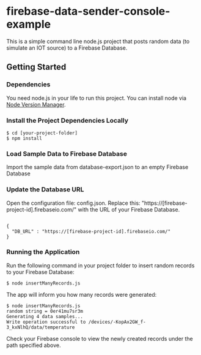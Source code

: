 # firebase-data-sender-console-example

This is a simple command line node.js project that posts random data (to simulate an IOT source) to a Firebase Database. 

## Getting Started

### Dependencies

You need node.js in your life to run this project. You can install node via [Node Version Manager](https://github.com/creationix/nvm).

### Install the Project Dependencies Locally

```
$ cd [your-project-folder]
$ npm install
```

### Load Sample Data to Firebase Database

Import the sample data from database-export.json to an empty Firebase Database

### Update the Database URL

Open the configuration file: config.json. Replace this: "https://[firebase-project-id].firebaseio.com/" with the URL of your Firebase Database.

```

{
  "DB_URL" : "https://[firebase-project-id].firebaseio.com/"
}
```

### Running the Application

Run the following command in your project folder to insert random records to your Firebase Database:

```
$ node insertManyRecords.js
```

The app will inform you how many records were generated:

```
$ node insertManyRecords.js
random string = 0er41mu7sr3m
Generating 4 data samples...
Write operation successful to /devices/-KopAx2GW_f-3_kxNlhQ/data/temperature
```

Check your Firebase console to view the newly created records under the path specified above.

